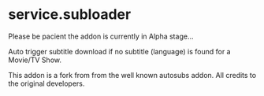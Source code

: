 service.subloader
===============

Please be pacient the addon is currently in Alpha stage...

Auto trigger subtitle download if no subtitle (language) is found for a Movie/TV Show.<br>

This addon is a fork from from the well known autosubs addon.
All credits to the original developers.

